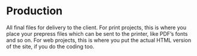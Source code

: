 # Production
All final files for delivery to the client. For print projects, this is where you place your prepress files which can be sent to the printer, like PDF’s fonts and so on. For web projects, this is where you put the actual HTML version of the site, if you do the coding too.
